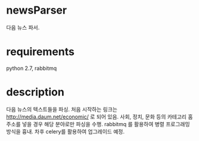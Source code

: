 # newsParser

다음 뉴스 파서. 


# requirements

python 2.7, rabbitmq



# description

다음 뉴스의 텍스트들을 파싱. 처음 시작하는 링크는 http://media.daum.net/economic/ 로 되어 있음.
사회, 정치, 문화 등의 카테고리 홈 주소를 넣을 경우 해당 분야로만 파싱을 수행.
rabbitmq 를 활용하여 병렬 프로그래밍 방식을 흉내.
차후 celery를 활용하여 업그레이드 예정.
